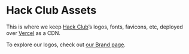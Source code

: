 # Hack Club Assets

This is where we keep [Hack Club](https://hackclub.com/)’s logos, fonts, favicons, etc, deployed over [Vercel](https://vercel.com) as a CDN.

To explore our logos, check out [our Brand page](https://hackclub.com/brand/).
